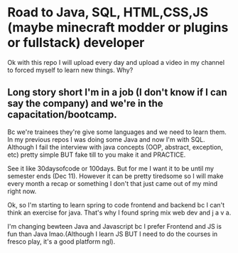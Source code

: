 # Road to Java, SQL, HTML,CSS,JS (maybe minecraft modder or plugins or fullstack) developer
Ok with this repo I will upload every day and upload a video in my channel to forced myself to learn new things. Why? 

## Long story short I'm in a job (I don't know if I can say the company) and we're in the capacitation/bootcamp. 

Bc we're trainees they're give some languages and we need to learn them. In my previous repos I was doing some Java and now I'm with SQL. 
Although I fail the interview with java concepts (OOP, abstract, exception, etc) pretty simple BUT fake till to you make it and PRACTICE.

See it like 30daysofcode or 100days. But for me I want it to be until my semester ends (Dec 11). However it can be pretty tiredsome so I will make every month a recap or something
I don't that just came out of my mind right now.

Ok, so I'm starting to learn spring to code frontend and backend bc I can't think an exercise for java. That's why I found spring mix web dev and j a v a.

I'm changing bewteen Java and Javascript bc I prefer Frontend and JS is fun than Java lmao.(Although I learn JS BUT I need to do the courses in fresco play, it's a good platform ngl).

